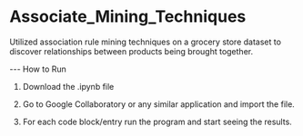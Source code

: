 # Associate_Mining_Techniques
Utilized association rule mining techniques on a grocery store dataset to discover relationships between products being brought together.

--- How to Run

1. Download the .ipynb file

2. Go to Google Collaboratory or any similar application and import the file.

3. For each code block/entry run the program and start seeing the results.
